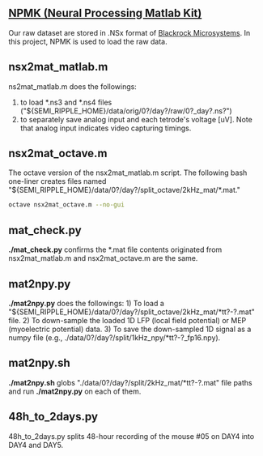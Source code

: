 ## [NPMK (Neural Processing Matlab Kit)](https://github.com/BlackrockMicrosystems/NPMK)
Our raw dataset are stored in .NSx format of [Blackrock Microsystems](https://www.blackrockmicro.com/). In this project, NPMK is used to load the raw data.


## nsx2mat_matlab.m
ns2mat_matlab.m does the followings:
1) to load *.ns3 and *.ns4 files ("${SEMI_RIPPLE_HOME}/data/orig/0?/day?/raw/0?_day?.ns?")
2) to separately save analog input and each tetrode's voltage [uV]. Note that analog input indicates video capturing timings.


## nsx2mat_octave.m
The octave version of the nsx2mat_matlab.m script. The following bash one-liner creates files named "${SEMI_RIPPLE_HOME}/data/0?/day?/split_octave/2kHz_mat/*.mat."
``` bash
octave nsx2mat_octave.m --no-gui
```

## mat_check.py
**./mat_check.py** confirms the *.mat file contents originated from nsx2mat_matlab.m and nsx2mat_octave.m are the same.


## mat2npy.py
**./mat2npy.py** does the followings:
    1) To load a "${SEMI_RIPPLE_HOME}/data/0?/day?/split_octave/2kHz_mat/*tt?-?.mat" file.
    2) To down-sample the loaded 1D LFP (local field potential) or MEP (myoelectric potential) data.
    3) To save the down-sampled 1D signal as a numpy file (e.g., ./data/0?/day?/split/1kHz_npy/*tt?-?_fp16.npy).
    


## mat2npy.sh
**./mat2npy.sh** globs "./data/0?/day?/split/2kHz_mat/*tt?-?.mat" file paths and run **./mat2npy.py** on each of them.


## 48h_to_2days.py
48h_to_2days.py splits 48-hour recording of the mouse #05 on DAY4 into DAY4 and DAY5.

